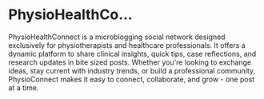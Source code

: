 # PhysioHealthCo...
PhysioHealthConnect is a microblogging social network designed exclusively for physiotherapists and healthcare professionals. It offers a dynamic platform to share clinical insights, quick tips, case reflections, and research updates in bite sized posts. Whether you're looking to exchange ideas, stay current with industry trends, or build a professional community, PhysioConnect makes it easy to connect, collaborate, and grow - one post at a time.